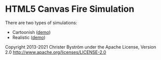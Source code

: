# HTML5 Canvas Fire Simulation

There are two types of simulations:

- Cartoonish ([demo](http://zufallsgenerator.github.io/firesimulation/index.html))
- Realistic ([demo](http://zufallsgenerator.github.io/firesimulation/realistic.html))

Copyright 2013-2021 Christer Byström under the Apache License, Version 2.0
http://www.apache.org/licenses/LICENSE-2.0
